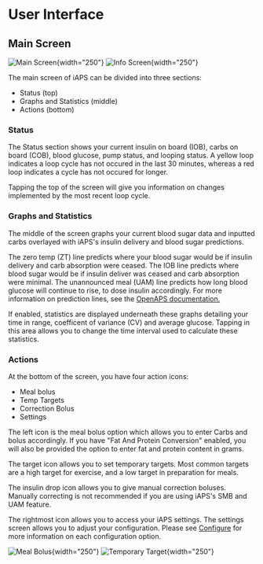 # User Interface

## Main Screen
![Main Screen](img/main.jpg){width="250"}
![Info Screen](img/info.jpg){width="250"}

The main screen of iAPS can be divided into three sections: 

- Status (top)
- Graphs and Statistics (middle)
- Actions (bottom)

### Status
The Status section shows your current insulin on board (IOB), carbs on board (COB), blood glucose, pump status, and looping status. A yellow loop indicates a loop cycle has not occured in the last 30 minutes, whereas a red loop indicates a cycle has not occured for longer. 

Tapping the top of the screen will give you information on changes implemented by the most recent loop cycle.


### Graphs and Statistics
The middle of the screen graphs your current blood sugar data and inputted carbs overlayed with iAPS's insulin delivery and blood sugar predictions.

The zero temp (ZT) line predicts where your blood sugar would be if insulin delivery and carb absorption were ceased. The IOB line predicts where blood sugar would be if insulin deliver was ceased and carb absorption were minimal. The unannounced meal (UAM) line predicts how long blood glucose will continue to rise, to dose insulin accordingly. For more information on prediction lines, see the [OpenAPS documentation.](https://openaps.readthedocs.io/en/latest/docs/While%20You%20Wait%20For%20Gear/Understand-determine-basal.html)

If enabled, statistics are displayed underneath these graphs detailing your time in range, coefficent of variance (CV) and average glucose. Tapping in this area allows you to change the time interval used to calculate these statistics.

### Actions
At the bottom of the screen, you have four action icons:

- Meal bolus
- Temp Targets
- Correction Bolus
- Settings

The left icon is the meal bolus option which allows you to enter Carbs and bolus accordingly. If you have "Fat And Protein Conversion" enabled, you will also be provided the option to enter fat and protein content in grams.

The target icon allows you to set temporary targets. Most common targets are a high target for exercise, and a low target in preparation for meals. 

The insulin drop icon allows you to give manual correction boluses. Manually correcting is not recommended if you are using iAPS's SMB and UAM feature.

The rightmost icon allows you to access your iAPS settings. The settings screen allows you to adjust your configuration. Please see [Configure](../settings/devices/pump.md) for more information on each configuration option.

![Meal Bolus](img/mealbolus.png){width="250"}
![Temporary Target](img/temptarget.png){width="250"}


